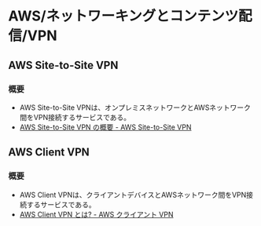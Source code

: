 # AWS/ネットワーキングとコンテンツ配信/VPN

## AWS Site-to-Site VPN

### 概要

- AWS Site-to-Site VPNは、オンプレミスネットワークとAWSネットワーク間をVPN接続するサービスである。
- [AWS Site-to-Site VPN の概要 - AWS Site-to-Site VPN](https://docs.aws.amazon.com/ja_jp/vpn/latest/s2svpn/VPC_VPN.html)

## AWS Client VPN

### 概要

- AWS Client VPNは、クライアントデバイスとAWSネットワーク間をVPN接続するサービスである。
- [AWS Client VPN とは? - AWS クライアント VPN](https://docs.aws.amazon.com/ja_jp/vpn/latest/clientvpn-admin/what-is.html)
